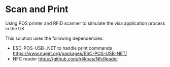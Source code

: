 # Scan and Print
Using POS printer and RFID scanner to simulate the visa application process in the UK

This solution uses the following dependencies:
* ESC-POS-USB-.NET to handle print commands https://www.nuget.org/packages/ESC-POS-USB-NET/
* NFC reader https://github.com/h4kbas/NfcReader
